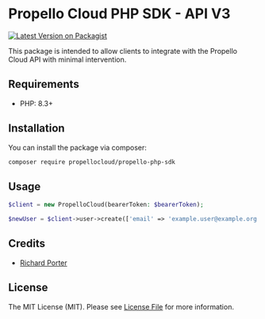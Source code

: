 # Propello Cloud PHP SDK - API V3

[![Latest Version on Packagist](https://img.shields.io/packagist/v/propellocloud/propello-php-sdk.svg?style=flat-square)](https://packagist.org/packages/propellocloud/propello-php-sdk)

This package is intended to allow clients to integrate with the Propello Cloud API with minimal intervention.

## Requirements

- PHP: 8.3+

## Installation

You can install the package via composer:

```bash
composer require propellocloud/propello-php-sdk
```

## Usage

```php
$client = new PropelloCloud(bearerToken: $bearerToken);

$newUser = $client->user->create(['email' => 'example.user@example.org'])
```

## Credits

- [Richard Porter](https://github.com/rpwebdevelopment)

## License

The MIT License (MIT). Please see [License File](LICENSE.md) for more information.
